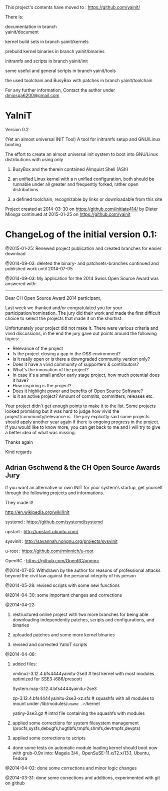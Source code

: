 This project's contents have moved to :
https://github.com/yainit/

There is:

documentation in branch  
yainit/document

kernel build sets in branch 
yainit/kernels

prebuild kernel binaries in branch 
yainit/binaries

initramfs and scripts in branch
yainit/init

some useful and general scripts in branch
yainit/tools

the used toolchain and BusyBox with patches in branch
yainit/toolchain 


For any further information,
Contact the author under dmiosga6200@gmail.com


  YaIniT
===========
Version 0.2

(Yet an almost universal INIT Tool)   A tool for initramfs setup and GNU/Linux booting 

The effort to create an almost universal init system to boot into GNU/Linux
distributions with using only 

1)  BusyBox and the therein contained Almquist Shell (ASh)

2)  an unified Linux kernel with a n unified configuration, both should be runnable 
under all greater and frequently forked, rather open distributions

3)  a defined toolchain, recognizable by links or downloadable from this site


Project created at 2014-03-30 on https://github.com/initiate414/
by Dieter Miosga
continued at 2015-01-25 on https://github.com/yainit


ChangeLog of the initial version 0.1:
=====================================

@2015-01-25: 
Renewed project publication and created branches for easier download


@2014-09-03: 
deleted the binary- and patchsets-branches 
continued and published work until 2014-07-05

@2014-09-03: 
My application for the 2014 Swiss Open Source Award was answered with: 

----------------------------------------------------------------------------

Dear CH Open Source Award 2014 participant,

Last week we thanked and/or congratulated you for your
participation/nomination. The jury did their work and made the first
difficult choice to select the projects that made it on the shortlist.

Unfortunately your project did not make it. There were various criteria
and vivid discussions, in the end the jury gave out points around the
following topics:

* Relevance of the project
* Is the project closing a gap in the OSS environment?
* Is it really open or is there a downgraded community version only?
* Does it have a vivid community of supporters & contributors?
* What's the innovation of the project?
* In case it's a small and/or early stage project, how much potential
does it have?
* How inspiring is the project?
* Does it highlight power and benefits of Open Source Software?
* Is it an active project? Amount of commits, committers, releases etc.

Your project didn't get enough points to make it to the list. Some
projects looked promising but it was hard to judge how vivid the
project/community/relevance is. The jury explicitly said some projects
should apply another year again if there is ongoing progress in the
project. If you would like to know more, you can get back to me and I
will try to give a better idea of what was missing.

Thanks again

Kind regards

Adrian Gschwend & the CH Open Source Awards Jury
------------------------------------------------------------------------------



If you want an alternative or own INIT for your system's startup, 
get yourself through the following projects and informations. 

They made it! 
  
  http://en.wikipedia.org/wiki/Init

  systemd   :  https://github.com/systemd/systemd

  upstart   :  http://upstart.ubuntu.com/

  sysvinit  :  http://savannah.nongnu.org/projects/sysvinit

  u-root    :  https://github.com/rminnich/u-root

  OpenRC    :  https://github.com/OpenRC/openrc


@2014-07-05: 
Withdrawn by the author for reasons of professional attacks 
beyond the civil law against the personal integrity of his person


@2014-05-28: 
revised scripts with some new functions


@2014-04-30: 
some important changes and corrections

@2014-04-22: 

1) restructured online project with two more branches
    for being able downloading independently 
    patches, scripts and configurations, and binaries

2) uploaded patches and some more kernel binaries
      
3) revised and corrected YaIniT scripts
    
@2014-04-08: 

1) added files: 
 
   vmlinuz-3.12.4.bfs4444yainitu-2se3   # test kernel with most modules optimized for SSE3-i686/prescott 
   
   System.map-3.12.4.bfs4444yainitu-2se3  

   zp-3.12.4.bfs4444yainitu-2se3-xz.sfs  # squashfs with all modules to mount under /lib/modules/`uname -r`/kernel
   
   yatiny-2se3.gz    #  intrd file containing the squashfs with modules

2) applied some corrections for system filesystem management 
(procfs,sysfs,debugfs,hugtlbfs,tmpfs,shmfs,devtmpfs,devpts)

3)  applied some corrections to scripts

4)  done some tests on automatic module loading
kernel should boot now with grub-0.9x into:
Mageia 3/4 , OpenSuSE-11.x/12.x/13.1, Ubuntu, Fedora


@2014-04-02:
done some corrections and minor logic changes 

@2014-03-31:
done some corrections and additions, experimented with git on github 


